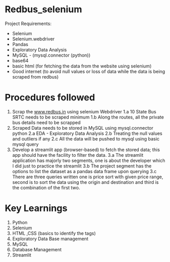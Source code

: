 # Redbus_selenium

Project Requirements:

* Selenium
* Selenium.webdriver
* Pandas
* Exploratory Data Analysis
* MySQL - (mysql.connector (python))
* base64
* basic html (for fetching the data from the website using selenium)
* Good internet (to avoid null values or loss of data while the data is being scraped from redbus)

# Procedures followed
1. Scrap the www.redbus.in using selenium Webdriver
  1.a 10 State Bus SRTC needs to be scraped minimum
  1.b Along the routes, all the private bus details need to be scrapped
2. Scraped Data needs to be stored in MySQL using mysql.connector python
  2.a EDA - Exploratory Data Analysis
  2.b Treating the null values and outliers if any
  2.c All the data will be pushed to mysql using basic mysql query
3. Develop a streamlit app (browser-based) to fetch the stored data; this app should have the facility to filter the data. 
  3.a The streamlit application has majorly two segments, one is about the developer which I did just to practice the streamlit
  3.b The project segment has the options to list the dataset as a pandas data frame upon querying
  3.c There are three queries written one is price sort with given price range, second is to sort the data using the origin and destination and third is the combination of the first two.

# Key Learnings
1. Python
2. Selenium
3. HTML ,CSS (basics to identify the tags)
4. Exploratory Data Base management 
5. MySQL
6. Database Management
7. Streamlit